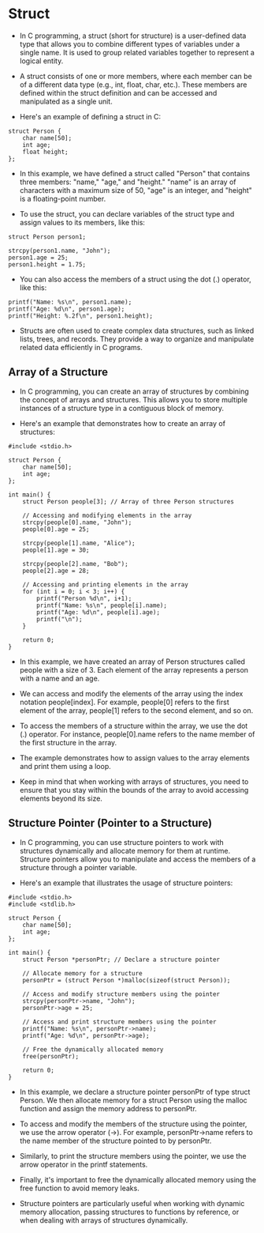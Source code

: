 # Struct

* In C programming, a struct (short for structure) is a user-defined data type that allows you to combine different types of variables under a single name. It is used to group related variables together to represent a logical entity.

* A struct consists of one or more members, where each member can be of a different data type (e.g., int, float, char, etc.). These members are defined within the struct definition and can be accessed and manipulated as a single unit.

* Here's an example of defining a struct in C:
~~~~
struct Person {
    char name[50];
    int age;
    float height;
};
~~~~

* In this example, we have defined a struct called "Person" that contains three members: "name," "age," and "height." "name" is an array of characters with a maximum size of 50, "age" is an integer, and "height" is a floating-point number.

* To use the struct, you can declare variables of the struct type and assign values to its members, like this:
~~~~
struct Person person1;

strcpy(person1.name, "John");
person1.age = 25;
person1.height = 1.75;
~~~~

* You can also access the members of a struct using the dot (.) operator, like this:
~~~~
printf("Name: %s\n", person1.name);
printf("Age: %d\n", person1.age);
printf("Height: %.2f\n", person1.height);
~~~~

* Structs are often used to create complex data structures, such as linked lists, trees, and records. They provide a way to organize and manipulate related data efficiently in C programs.


## Array of a Structure

* In C programming, you can create an array of structures by combining the concept of arrays and structures. This allows you to store multiple instances of a structure type in a contiguous block of memory.

* Here's an example that demonstrates how to create an array of structures:
~~~~
#include <stdio.h>

struct Person {
    char name[50];
    int age;
};

int main() {
    struct Person people[3]; // Array of three Person structures
    
    // Accessing and modifying elements in the array
    strcpy(people[0].name, "John");
    people[0].age = 25;
    
    strcpy(people[1].name, "Alice");
    people[1].age = 30;
    
    strcpy(people[2].name, "Bob");
    people[2].age = 28;
    
    // Accessing and printing elements in the array
    for (int i = 0; i < 3; i++) {
        printf("Person %d\n", i+1);
        printf("Name: %s\n", people[i].name);
        printf("Age: %d\n", people[i].age);
        printf("\n");
    }
    
    return 0;
}
~~~~

* In this example, we have created an array of Person structures called people with a size of 3. Each element of the array represents a person with a name and an age.

* We can access and modify the elements of the array using the index notation people[index]. For example, people[0] refers to the first element of the array, people[1] refers to the second element, and so on.

* To access the members of a structure within the array, we use the dot (.) operator. For instance, people[0].name refers to the name member of the first structure in the array.

* The example demonstrates how to assign values to the array elements and print them using a loop.

* Keep in mind that when working with arrays of structures, you need to ensure that you stay within the bounds of the array to avoid accessing elements beyond its size.

## Structure Pointer (Pointer to a Structure)

* In C programming, you can use structure pointers to work with structures dynamically and allocate memory for them at runtime. Structure pointers allow you to manipulate and access the members of a structure through a pointer variable. 

* Here's an example that illustrates the usage of structure pointers:
~~~~
#include <stdio.h>
#include <stdlib.h>

struct Person {
    char name[50];
    int age;
};

int main() {
    struct Person *personPtr; // Declare a structure pointer
    
    // Allocate memory for a structure
    personPtr = (struct Person *)malloc(sizeof(struct Person));
    
    // Access and modify structure members using the pointer
    strcpy(personPtr->name, "John");
    personPtr->age = 25;
    
    // Access and print structure members using the pointer
    printf("Name: %s\n", personPtr->name);
    printf("Age: %d\n", personPtr->age);
    
    // Free the dynamically allocated memory
    free(personPtr);
    
    return 0;
}
~~~~

* In this example, we declare a structure pointer personPtr of type struct Person. We then allocate memory for a struct Person using the malloc function and assign the memory address to personPtr.

* To access and modify the members of the structure using the pointer, we use the arrow operator (->). For example, personPtr->name refers to the name member of the structure pointed to by personPtr.

* Similarly, to print the structure members using the pointer, we use the arrow operator in the printf statements.

* Finally, it's important to free the dynamically allocated memory using the free function to avoid memory leaks.

* Structure pointers are particularly useful when working with dynamic memory allocation, passing structures to functions by reference, or when dealing with arrays of structures dynamically.
